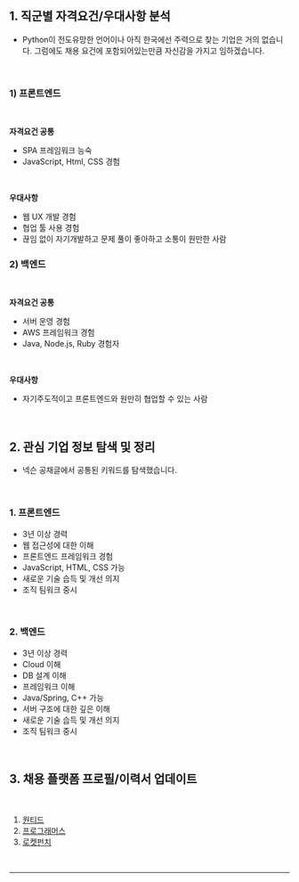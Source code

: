 
&nbsp;
## 1. 직군별 자격요건/우대사항 분석

- Python이 전도유망한 언어이나 아직 한국에선 주력으로 찾는 기업은 거의 없습니다. 그럼에도 채용 요건에 포함되어있는만큼 자신감을 가지고 임하겠습니다.

&nbsp;
### 1) 프론트엔드

&nbsp;

**자격요건 공통**
- SPA 프레임워크 능숙
- JavaScript, Html, CSS 경험

&nbsp;

**우대사항**
- 웹 UX 개발 경험
- 협업 툴 사용 경험
- 끊임 없이 자기개발하고 문제 풀이 좋아하고 소통이 원만한 사람

### 2) 백엔드

&nbsp;

**자격요건 공통**

- 서버 운영 경험
- AWS 프레임워크 경험
- Java, Node.js, Ruby 경험자

&nbsp;

**우대사항**

- 자기주도적이고 프론트엔드와 원만히 협업할 수 있는 사람

&nbsp;

## 2. 관심 기업 정보 탐색 및 정리
- 넥슨 공채글에서 공통된 키워드를 탐색했습니다.

&nbsp;

### 1. 프론트엔드
- 3년 이상 경력
- 웹 접근성에 대한 이해
- 프론트엔드 프레임워크 경험
- JavaScript, HTML, CSS 가능
- 새로운 기술 습득 및 개선 의지
- 조직 팀워크 중시

&nbsp;

### 2. 백엔드
- 3년 이상 경력 
- Cloud 이해
- DB 설계 이해
- 프레임워크 이해
- Java/Spring, C++ 가능
- 서버 구조에 대한 깊은 이해
- 새로운 기술 습득 및 개선 의지
- 조직 팀워크 중시

&nbsp;

## 3. 채용 플랫폼 프로필/이력서 업데이트

&nbsp;

1. [원티드](https://www.wanted.co.kr/cv/BwwFAgoBB04JDQEFBgAGREM=)
2. [프로그래머스](https://career.programmers.co.kr/job_profiles/edit)
3. [로켓펀치](https://www.rocketpunch.com/@myunyorizzang/resume)

&nbsp;
***